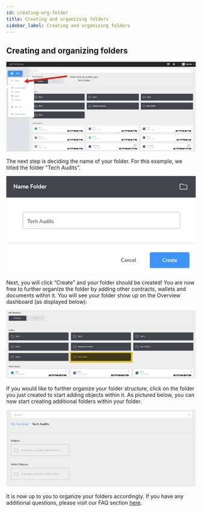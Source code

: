 ```yaml
---
id: creating-org-folder
title: Creating and organizing folders
sidebar_label: Creating and organizing folders
---
```


## Creating and organizing folders

![login](assets/images/intro/introd1.png)

The next step is deciding the name of your folder. For this example, we titled the folder “Tech Audits”.

![login](assets/images/intro/introd2.png)

Next, you will click “Create” and your folder should be created! You are now free to further organize the folder by adding other contracts, wallets and documents within it. You will see your folder show up on the Overview dashboard (as displayed below): 

![login](assets/images/intro/introd3.png)

If you would like to further organize your folder structure, click on the folder you just created to start adding objects within it. As pictured below, you can now start creating additional folders within your folder. 

![login](assets/images/intro/introd4.png)

It is now up to you to organize your folders accordingly. If you have any additional questions, please visit our FAQ section [here](http://secureblocks.io/). 